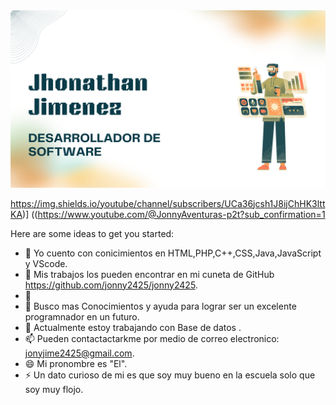 
<img src="logoj.png">

https://img.shields.io/youtube/channel/subscribers/UCa36jcsh1J8ijChHK3lttKA)]
((https://www.youtube.com/@JonnyAventuras-p2t?sub_confirmation=1

Here are some ideas to get you started:

- 🔭 Yo cuento con conicimientos en HTML,PHP,C++,CSS,Java,JavaScript y VScode.
- 🌱 Mis trabajos los pueden encontrar en mi cuneta de GitHub https://github.com/jonny2425/jonny2425.
- 👯 
- 🤔 Busco mas Conocimientos y ayuda para lograr ser un excelente programnador en un futuro.
- 💬 Actualmente estoy trabajando con Base de datos .
- 📫 Pueden contactactarkme por medio de correo electronico: jonyjime2425@gmail.com.
- 😄 Mi pronombre es "El".
- ⚡ Un dato curioso de mi es que soy muy bueno en la escuela solo que soy muy flojo.

